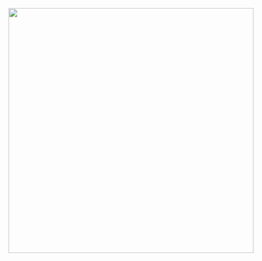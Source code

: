 <div id="header" align="center">
  <img src="https://media.giphy.com/media/Ky5aVxTXGxma32IAfN/giphy.gif" width="500"/>
</div>
